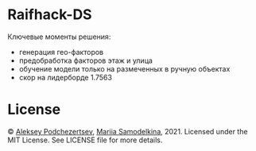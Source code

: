 # Raifhack-DS

Ключевые моменты решения:
* генерация гео-факторов
* предобработка факторов этаж и улица
* обучение модели только на размеченных в ручную объектах
* скор на лидерборде 1.7563


# License
© [Aleksey Podchezertsev](https://github.com/AsciiShell),
  [Mariia Samodelkina](https://github.com/goo-goo-goo-joob), 2021. 
Licensed under the MIT License. See LICENSE file for more details.
